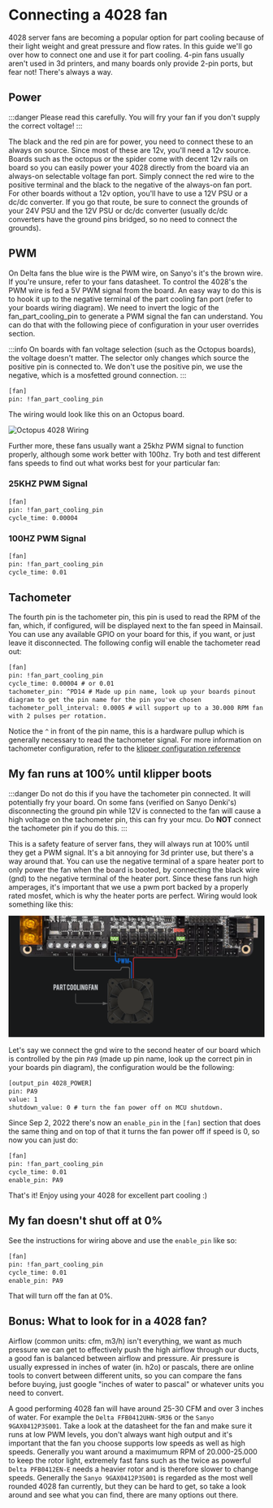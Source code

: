 # Connecting a 4028 fan

4028 server fans are becoming a popular option for part cooling because of their light weight and great pressure and flow rates. In this guide we'll go over how to connect one and use it for part cooling. 4-pin fans usually aren't used in 3d printers, and many boards only provide 2-pin ports, but fear not! There's always a way.

## Power

:::danger
Please read this carefully. You will fry your fan if you don't supply the correct voltage!
:::

The black and the red pin are for power, you need to connect these to an always on source. Since most of these are 12v, you'll need a 12v source. Boards such as the octopus or the spider come with decent 12v rails on board so you can easily power your 4028 directly from the board via an always-on selectable voltage fan port. Simply connect the red wire to the positive terminal and the black to the negative of the always-on fan port. For other boards without a 12v option, you'll have to use a 12V PSU or a dc/dc converter. If you go that route, be sure to connect the grounds of your 24V PSU and the 12V PSU or dc/dc converter (usually dc/dc converters have the ground pins bridged, so no need to connect the grounds).

## PWM

On Delta fans the blue wire is the PWM wire, on Sanyo's it's the brown wire. If you're unsure, refer to your fans datasheet. To control the 4028's the PWM wire is fed a 5V PWM signal from the board. An easy way to do this is to hook it up to the negative terminal of the part cooling fan port (refer to your boards wiring diagram). We need to invert the logic of the fan_part_cooling_pin to generate a PWM signal the fan can understand. You can do that with the following piece of configuration in your user overrides section.

:::info
On boards with fan voltage selection (such as the Octopus boards), the voltage doesn't matter. The selector only changes which source the positive pin is connected to. We don't use the positive pin, we use the negative, which is a mosfetted ground connection.
:::

```properties title="printer.cfg"
[fan]
pin: !fan_part_cooling_pin
```

The wiring would look like this on an Octopus board.

![Octopus 4028 Wiring](_media/4028-octopus.png)

Further more, these fans usually want a 25khz PWM signal to function properly, although some work better with 100hz. Try both and test different fans speeds to find out what works best for your particular fan:

### 25KHZ PWM Signal

```properties title="printer.cfg"
[fan]
pin: !fan_part_cooling_pin
cycle_time: 0.00004
```

### 100HZ PWM Signal

```properties title="printer.cfg"
[fan]
pin: !fan_part_cooling_pin
cycle_time: 0.01
```

## Tachometer

The fourth pin is the tachometer pin, this pin is used to read the RPM of the fan, which, if configured, will be displayed next to the fan speed in Mainsail. You can use any available GPIO on your board for this, if you want, or just leave it disconnected. The following config will enable the tachometer read out:

```properties title="printer.cfg"
[fan]
pin: !fan_part_cooling_pin
cycle_time: 0.00004 # or 0.01
tachometer_pin: ^PD14 # Made up pin name, look up your boards pinout diagram to get the pin name for the pin you've chosen
tachometer_poll_interval: 0.0005 # will support up to a 30.000 RPM fan with 2 pulses per rotation.
```

Notice the `^` in front of the pin name, this is a hardware pullup which is generally necessary to read the tachometer signal. For more information on tachometer configuration, refer to the [klipper configuration reference](https://www.klipper3d.org/Config_Reference.html?h=tachometer#fan)

## My fan runs at 100% until klipper boots

:::danger Do not do this if you have the tachometer pin connected. It will potentially fry your board.
On some fans (verified on Sanyo Denki's) disconnecting the ground pin while 12V is connected to the fan will cause a high voltage on the tachometer pin, this can fry your mcu. Do **NOT** connect the tachometer pin if you do this.
:::

This is a safety feature of server fans, they will always run at 100% until they get a PWM signal. It's a bit annoying for 3d printer use, but there's a way around that. You can use the negative terminal of a spare heater port to only power the fan when the board is booted, by connecting the black wire (gnd) to the negative terminal of the heater port. Since these fans run high amperages, it's important that we use a pwm port backed by a properly rated mosfet, which is why the heater ports are perfect. Wiring would look something like this:

![Octopus 4028 Wiring](_media/4028-octopus-enable-pin.png)

Let's say we connect the gnd wire to the second heater of our board which is controlled by the pin `PA9` (made up pin name, look up the correct pin in your boards pin diagram), the configuration would be the following:

```properties title="printer.cfg"
[output_pin 4028_POWER]
pin: PA9
value: 1
shutdown_value: 0 # turn the fan power off on MCU shutdown.
```

Since Sep 2, 2022 there's now an `enable_pin` in the `[fan]` section that does the same thing and on top of that it turns the fan power off if speed is 0, so now you can just do:

```properties title="printer.cfg"
[fan]
pin: !fan_part_cooling_pin
cycle_time: 0.01
enable_pin: PA9
```

That's it! Enjoy using your 4028 for excellent part cooling :)

## My fan doesn't shut off at 0%

See the instructions for wiring above and use the `enable_pin` like so:

```properties title="printer.cfg"
[fan]
pin: !fan_part_cooling_pin
cycle_time: 0.01
enable_pin: PA9
```

That will turn off the fan at 0%.

## Bonus: What to look for in a 4028 fan?

Airflow (common units: cfm, m3/h) isn't everything, we want as much pressure we can get to effectively push the high airflow through our ducts, a good fan is balanced between airflow and pressure. Air pressure is usually expressed in inches of water (in. h2o) or pascals, there are online tools to convert between different units, so you can compare the fans before buying, just google "inches of water to pascal" or whatever units you need to convert.

A good performing 4028 fan will have around 25-30 CFM and over 3 inches of water. For example the `Delta FFB0412UHN-SM36` or the `Sanyo 9GAX0412P3S001`. Take a look at the datasheet for the fan and make sure it runs at low PWM levels, you don't always want high output and it's important that the fan you choose supports low speeds as well as high speeds. Generally you want around a maximumum RPM of 20.000-25.000 to keep the rotor light, extremely fast fans such as the twice as powerful `Delta PFB0412EN-E` needs a heavier rotor and is therefore slower to change speeds. Generally the `Sanyo 9GAX0412P3S001` is regarded as the most well rounded 4028 fan currently, but they can be hard to get, so take a look around and see what you can find, there are many options out there.
